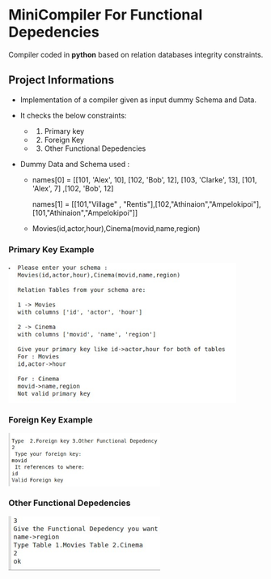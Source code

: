 # MiniCompiler For Functional Depedencies

Compiler coded in **python** based on relation databases integrity constraints.

## Project Informations

- Implementation of a compiler given as input dummy Schema and Data.
- It checks the below constraints: 
    - 1. Primary key 
    - 2. Foreign Key 
    - 3. Other Functional Depedencies
  
 - Dummy Data and Schema used :
   - names[0] = [[101, 'Alex', 10], [102, 'Bob', 12], [103, 'Clarke', 13], [101, 'Alex', 7] ,[102, 'Bob', 12]

     names[1] = [[101,"Village" , "Rentis"],[102,"Athinaion","Ampelokipoi"],[101,"Athinaion","Ampelokipoi"]]
     
   - Movies(id,actor,hour),Cinema(movid,name,region)
   
 ### Primary Key Example 
 
 <img src="primary.jpg" width="450" align="center">
 
 
 ### Foreign Key Example
 
 <img src="foreign.jpg" width="300" align="center">
 
 ### Other Functional Depedencies
 
 <img src="depeden.jpg" width="300" align="center">

